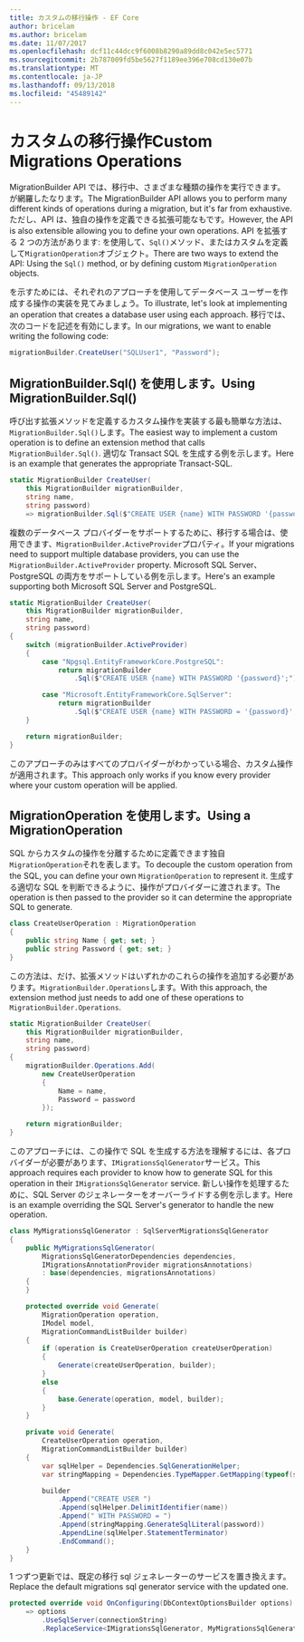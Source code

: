 ```yaml
---
title: カスタムの移行操作 - EF Core
author: bricelam
ms.author: bricelam
ms.date: 11/07/2017
ms.openlocfilehash: dcf11c44dcc9f6008b8290a89dd8c042e5ec5771
ms.sourcegitcommit: 2b787009fd5be5627f1189ee396e708cd130e07b
ms.translationtype: MT
ms.contentlocale: ja-JP
ms.lasthandoff: 09/13/2018
ms.locfileid: "45489142"
---
```

<a name="custom-migrations-operations"></a><span data-ttu-id="f1875-102">カスタムの移行操作</span><span class="sxs-lookup"><span data-stu-id="f1875-102">Custom Migrations Operations</span></span>
============================
<span data-ttu-id="f1875-103">MigrationBuilder API では、移行中、さまざまな種類の操作を実行できます。 が網羅したなります。</span><span class="sxs-lookup"><span data-stu-id="f1875-103">The MigrationBuilder API allows you to perform many different kinds of operations during a migration, but it's far from exhaustive.</span></span> <span data-ttu-id="f1875-104">ただし、API は、独自の操作を定義できる拡張可能なもです。</span><span class="sxs-lookup"><span data-stu-id="f1875-104">However, the API is also extensible allowing you to define your own operations.</span></span> <span data-ttu-id="f1875-105">API を拡張する 2 つの方法があります: を使用して、`Sql()`メソッド、またはカスタムを定義して`MigrationOperation`オブジェクト。</span><span class="sxs-lookup"><span data-stu-id="f1875-105">There are two ways to extend the API: Using the `Sql()` method, or by defining custom `MigrationOperation` objects.</span></span>

<span data-ttu-id="f1875-106">を示すためには、それぞれのアプローチを使用してデータベース ユーザーを作成する操作の実装を見てみましょう。</span><span class="sxs-lookup"><span data-stu-id="f1875-106">To illustrate, let's look at implementing an operation that creates a database user using each approach.</span></span> <span data-ttu-id="f1875-107">移行では、次のコードを記述を有効にします。</span><span class="sxs-lookup"><span data-stu-id="f1875-107">In our migrations, we want to enable writing the following code:</span></span>

``` csharp
migrationBuilder.CreateUser("SQLUser1", "Password");
```

<a name="using-migrationbuildersql"></a><span data-ttu-id="f1875-108">MigrationBuilder.Sql() を使用します。</span><span class="sxs-lookup"><span data-stu-id="f1875-108">Using MigrationBuilder.Sql()</span></span>
----------------------------
<span data-ttu-id="f1875-109">呼び出す拡張メソッドを定義するカスタム操作を実装する最も簡単な方法は、`MigrationBuilder.Sql()`します。</span><span class="sxs-lookup"><span data-stu-id="f1875-109">The easiest way to implement a custom operation is to define an extension method that calls `MigrationBuilder.Sql()`.</span></span>
<span data-ttu-id="f1875-110">適切な Transact SQL を生成する例を示します。</span><span class="sxs-lookup"><span data-stu-id="f1875-110">Here is an example that generates the appropriate Transact-SQL.</span></span>

``` csharp
static MigrationBuilder CreateUser(
    this MigrationBuilder migrationBuilder,
    string name,
    string password)
    => migrationBuilder.Sql($"CREATE USER {name} WITH PASSWORD '{password}';");
```

<span data-ttu-id="f1875-111">複数のデータベース プロバイダーをサポートするために、移行する場合は、使用できます、`MigrationBuilder.ActiveProvider`プロパティ。</span><span class="sxs-lookup"><span data-stu-id="f1875-111">If your migrations need to support multiple database providers, you can use the `MigrationBuilder.ActiveProvider` property.</span></span> <span data-ttu-id="f1875-112">Microsoft SQL Server、PostgreSQL の両方をサポートしている例を示します。</span><span class="sxs-lookup"><span data-stu-id="f1875-112">Here's an example supporting both Microsoft SQL Server and PostgreSQL.</span></span>

``` csharp
static MigrationBuilder CreateUser(
    this MigrationBuilder migrationBuilder,
    string name,
    string password)
{
    switch (migrationBuilder.ActiveProvider)
    {
        case "Npgsql.EntityFrameworkCore.PostgreSQL":
            return migrationBuilder
                .Sql($"CREATE USER {name} WITH PASSWORD '{password}';");

        case "Microsoft.EntityFrameworkCore.SqlServer":
            return migrationBuilder
                .Sql($"CREATE USER {name} WITH PASSWORD = '{password}';");
    }

    return migrationBuilder;
}
```

<span data-ttu-id="f1875-113">このアプローチのみはすべてのプロバイダーがわかっている場合、カスタム操作が適用されます。</span><span class="sxs-lookup"><span data-stu-id="f1875-113">This approach only works if you know every provider where your custom operation will be applied.</span></span>

<a name="using-a-migrationoperation"></a><span data-ttu-id="f1875-114">MigrationOperation を使用します。</span><span class="sxs-lookup"><span data-stu-id="f1875-114">Using a MigrationOperation</span></span>
---------------------------
<span data-ttu-id="f1875-115">SQL からカスタムの操作を分離するために定義できます独自`MigrationOperation`それを表します。</span><span class="sxs-lookup"><span data-stu-id="f1875-115">To decouple the custom operation from the SQL, you can define your own `MigrationOperation` to represent it.</span></span> <span data-ttu-id="f1875-116">生成する適切な SQL を判断できるように、操作がプロバイダーに渡されます。</span><span class="sxs-lookup"><span data-stu-id="f1875-116">The operation is then passed to the provider so it can determine the appropriate SQL to generate.</span></span>

``` csharp
class CreateUserOperation : MigrationOperation
{
    public string Name { get; set; }
    public string Password { get; set; }
}
```

<span data-ttu-id="f1875-117">この方法は、だけ、拡張メソッドはいずれかのこれらの操作を追加する必要があります。`MigrationBuilder.Operations`します。</span><span class="sxs-lookup"><span data-stu-id="f1875-117">With this approach, the extension method just needs to add one of these operations to `MigrationBuilder.Operations`.</span></span>

``` csharp
static MigrationBuilder CreateUser(
    this MigrationBuilder migrationBuilder,
    string name,
    string password)
{
    migrationBuilder.Operations.Add(
        new CreateUserOperation
        {
            Name = name,
            Password = password
        });

    return migrationBuilder;
}
```

<span data-ttu-id="f1875-118">このアプローチには、この操作で SQL を生成する方法を理解するには、各プロバイダーが必要があります、`IMigrationsSqlGenerator`サービス。</span><span class="sxs-lookup"><span data-stu-id="f1875-118">This approach requires each provider to know how to generate SQL for this operation in their `IMigrationsSqlGenerator` service.</span></span> <span data-ttu-id="f1875-119">新しい操作を処理するために、SQL Server のジェネレーターをオーバーライドする例を示します。</span><span class="sxs-lookup"><span data-stu-id="f1875-119">Here is an example overriding the SQL Server's generator to handle the new operation.</span></span>

``` csharp
class MyMigrationsSqlGenerator : SqlServerMigrationsSqlGenerator
{
    public MyMigrationsSqlGenerator(
        MigrationsSqlGeneratorDependencies dependencies,
        IMigrationsAnnotationProvider migrationsAnnotations)
        : base(dependencies, migrationsAnnotations)
    {
    }

    protected override void Generate(
        MigrationOperation operation,
        IModel model,
        MigrationCommandListBuilder builder)
    {
        if (operation is CreateUserOperation createUserOperation)
        {
            Generate(createUserOperation, builder);
        }
        else
        {
            base.Generate(operation, model, builder);
        }
    }

    private void Generate(
        CreateUserOperation operation,
        MigrationCommandListBuilder builder)
    {
        var sqlHelper = Dependencies.SqlGenerationHelper;
        var stringMapping = Dependencies.TypeMapper.GetMapping(typeof(string));

        builder
            .Append("CREATE USER ")
            .Append(sqlHelper.DelimitIdentifier(name))
            .Append(" WITH PASSWORD = ")
            .Append(stringMapping.GenerateSqlLiteral(password))
            .AppendLine(sqlHelper.StatementTerminator)
            .EndCommand();
    }
}
```

<span data-ttu-id="f1875-120">1 つずつ更新では、既定の移行 sql ジェネレーターのサービスを置き換えます。</span><span class="sxs-lookup"><span data-stu-id="f1875-120">Replace the default migrations sql generator service with the updated one.</span></span>

``` csharp
protected override void OnConfiguring(DbContextOptionsBuilder options)
    => options
        .UseSqlServer(connectionString)
        .ReplaceService<IMigrationsSqlGenerator, MyMigrationsSqlGenerator>();
```
